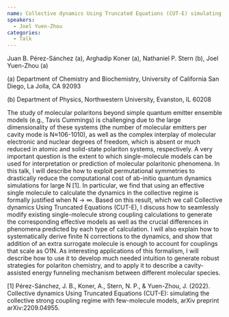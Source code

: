 ```yaml
---
name: Collective dynamics Using Truncated Equations (CUT-E) simulating the collective strong coupling regime with few-molecule models
speakers:
  - Joel Yuen-Zhou
categories:
  - Talk
---
```

Juan B. Pérez-Sánchez (a), Arghadip Koner (a), Nathaniel P. Stern (b), Joel Yuen-Zhou (a)

(a) Department of Chemistry and Biochemistry, University of California San Diego, La Jolla, CA 92093

(b) Department of Physics, Northwestern University, Evanston, IL 60208

The study of molecular polaritons beyond simple quantum emitter ensemble models (e.g., Tavis Cummings) is challenging due to the large dimensionality of these systems (the number of molecular emitters per cavity mode is N≈106-1010), as well as the complex interplay of molecular electronic and nuclear degrees of freedom, which is absent or much reduced in atomic and solid-state polariton systems, respectively. A very important question is the extent to which single-molecule models can be used for interpretation or prediction of molecular polaritonic phenomena. In this talk, I will describe how to exploit permutational symmetries to drastically reduce the computational cost of ab-initio quantum dynamics simulations for large N [1]. In particular, we find that using an effective single molecule to calculate the dynamics in the collective regime is formally justified when N → ∞. Based on this result, which we call Collective dynamics Using Truncated Equations (CUT-E), I discuss how to seamlessly modify existing single-molecule strong coupling calculations to generate the corresponding effective models as well as the crucial differences in phenomena predicted by each type of calculation. I will also explain how to systematically derive finite N corrections to the dynamics, and show that addition of an extra surrogate molecule is enough to account for couplings that scale as O1N. As interesting applications of this formalism, I will describe how to use it to develop much needed intuition to generate robust strategies for polariton chemistry, and to apply it to describe a cavity-assisted energy funneling mechanism between different molecular species.

[1] Pérez-Sánchez, J. B., Koner, A., Stern, N. P., & Yuen-Zhou, J. (2022). Collective dynamics Using Truncated Equations (CUT-E): simulating the collective strong coupling regime with few-molecule models, arXiv preprint arXiv:2209.04955. 